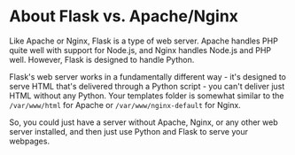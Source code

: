 # About Flask vs. Apache/Nginx

Like Apache or Nginx, Flask is a type of web server. Apache handles PHP quite well with support for Node.js, and Nginx handles Node.js and PHP well. However, Flask is designed to handle Python.

Flask's web server works in a fundamentally different way - it's designed to serve HTML that's delivered through a Python script - you can't deliver just HTML without any Python. Your templates folder is somewhat similar to the `/var/www/html` for Apache or `/var/www/nginx-default` for Nginx.

So, you could just have a server without Apache, Nginx, or any other web server installed, and then just use Python and Flask to serve your webpages.
